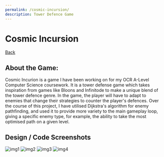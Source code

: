 ```yaml
---
permalink: /cosmic-incursion/
description: Tower Defence Game
---
```

# Cosmic Incursion
[Back](https://banrescoding.github.io/Portfolio/)
## About the Game:
Cosmic Incurion is a game I have been working on for my OCR A-Level Computer Science coursework. It is a tower defense game which takes inspiration from games like Bloons and Infinitode to make a unique blend of the tower defence genre. In the game, the player will have to adapt to enemies that change their strategies to counter the player's defences. Over the course of this project, I have utilised Dijkstra's algorithm for enemy pathfinding, and used it to provide more variety to the main gameplay loop, giving a specific enemy type, for example, the ability to take the most optimised path on a given level.
## Design / Code Screenshots
![img1](Portfolio/Images/PXL_20211125_113356125.jpg)    ![img2](Portfolio/Images/PXL_20211125_113247153.MP.jpg)   ![img3](Portfolio/Images/PXL_20211125_113508981.jpg)   ![img4](Portfolio/Images/PXL_20211125_113541515.jpg)
